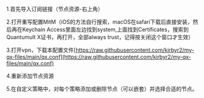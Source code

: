 1.首先导入订阅链接（节点资源-右上角）

2.打开重写配置MitM（iOS的方法自行搜索，macOS在safari下载后直接安装，然后再在Keychain Access里面左边找到system,上面找到Certificates，搜索到Quantumult X证书，再打开，全部always trust，记得按关闭这个窗口才生效）

3.打开vpn，下载本配置文件[https://raw.githubusercontent.com/kirbyr2/my-qx-files/main/qx.conf](https://raw.githubusercontent.com/kirbyr2/my-qx-files/main/qx.conf)

4.重新添加节点资源

5.在自定义策略中，对每个策略添加或删除节点（可以嵌套）并选择合适的节点。
